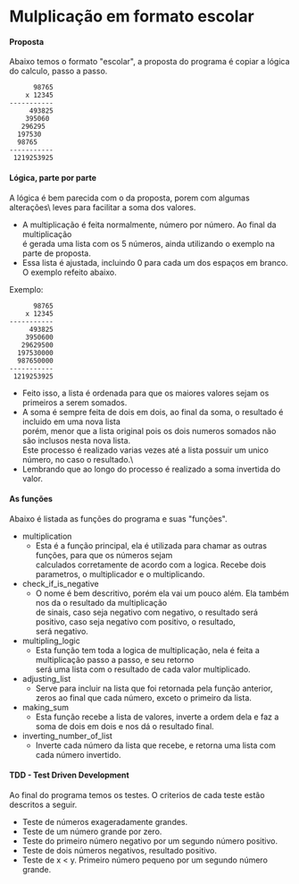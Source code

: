 # Mulplicação em formato escolar

#### Proposta
Abaixo temos o formato "escolar", a proposta do programa é copiar
a lógica do calculo, passo a passo.

          98765
        x 12345
    -----------
         493825
        395060
       296295
      197530
      98765
    -----------
     1219253925
     
#### Lógica, parte por parte
A lógica é bem parecida com o da proposta, porem com algumas alterações\ 
leves para facilitar a soma dos valores.

*  A multiplicação é feita normalmente, número por número. Ao final da multiplicação\
é gerada uma lista com os 5 números, ainda utilizando o exemplo na parte de proposta.
* Essa lista é ajustada, incluindo 0 para cada um dos espaços em branco.
O exemplo refeito abaixo.
       
Exemplo:       
       
          98765
        x 12345
    -----------
         493825
        3950600
       29629500
      197530000
      987650000
    -----------
     1219253925
     
* Feito isso, a lista é ordenada para que os maiores valores sejam os primeiros a serem somados. 
* A soma é sempre feita de dois em dois, ao final da soma, o resultado é incluido em uma nova lista\
porém, menor que a lista original pois os dois numeros somados não são inclusos nesta nova lista.\
Este processo é realizado varias vezes até a lista possuir um unico número, no caso o resultado.\
* Lembrando que ao longo do processo é realizado a soma invertida do valor.

#### As funções
Abaixo é listada as funções do programa e suas "funções".

* multiplication
    * Esta é a função principal, ela é utilizada para chamar as outras funções, para que os números sejam\
    calculados corretamente de acordo com a logica. Recebe dois parametros, o multiplicador e o multiplicando.
* check_if_is_negative
    * O nome é bem descritivo, porém ela vai um pouco além. Ela também nos da o resultado da multiplicação\
    de sinais, caso seja negativo com negativo, o resultado será positivo, caso seja negativo com positivo, o resultado,\
    será negativo.
* multipling_logic
    * Esta função tem toda a logica de multiplicação, nela é feita a multiplicação passo a passo, e seu retorno\
    será uma lista com o resultado de cada valor multiplicado.
* adjusting_list
    * Serve para incluir na lista que foi retornada pela função anterior, zeros ao final que cada número, exceto o primeiro da lista.
* making_sum
    * Esta função recebe a lista de valores, inverte a ordem dela e faz a soma de dois em dois e nos dá o resultado final.
* inverting_number_of_list
    * Inverte cada número da lista que recebe, e retorna uma lista com cada número invertido.
    
#### TDD - Test Driven Development
Ao final do programa temos os testes. O criterios de cada teste estão descritos a seguir.

* Teste de números exageradamente grandes.
* Teste de um número grande por zero.
* Teste do primeiro número negativo por um segundo número positivo.
* Teste de dois números negativos, resultado positivo.
* Teste de x < y. Primeiro número pequeno por um segundo número grande. 
